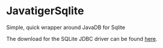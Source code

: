 # JavatigerSqlite
Simple, quick wrapper around JavaDB for Sqlite

The download for the SQLite JDBC driver can be found [here](https://bitbucket.org/xerial/sqlite-jdbc).
